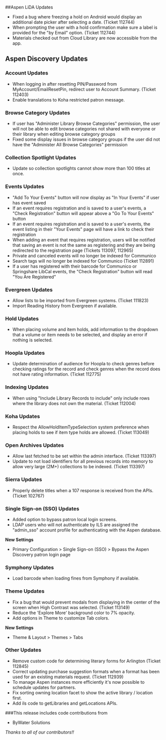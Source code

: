 ##Aspen LiDA Updates
- Fixed a bug where freezing a hold on Android would display an additional date picker after selecting a date. (Ticket 112744)
- When prompting the user with a hold confirmation make sure a label is provided for the "by Email" option. (Ticket 112744)
- Materials checked out from Cloud Library are now accessible from the app.

## Aspen Discovery Updates

### Account Updates
- When logging in after resetting PIN/Password from MyAccount/EmailResetPin, redirect user to Account Summary. (Ticket 112403)
- Enable translations to Koha restricted patron message.

### Browse Category Updates
- If user has "Administer Library Browse Categories" permission, the user will not be able to edit browse categories not shared with everyone or their library when editing browse category groups
- Fixed some display issues in browse category groups if the user did not have the "Administer All Browse Categories" permission

### Collection Spotlight Updates
- Update so collection spotlights cannot show more than 100 titles at once. 

### Events Updates
- "Add To Your Events" button will now display as "In Your Events" if user has event saved
- If an event requires registration and is saved to a user's events, a "Check Registration" button will appear above a "Go To Your Events" button
- If an event requires registration and is saved to a user's events, the event listing in their "Your Events" page will have a link to check their registration
- When adding an event that requires registration, users will be notified that saving an event is not the same as registering and they are being redirected to the registration page (Tickets 113097, 112965)
- Private and canceled events will no longer be indexed for Communico
- Search tags will no longer be indexed for Communico (Ticket 112891)
- If a user has registered with their barcode for Communico or Springshare LibCal events, the "Check Registration" button will read "You Are Registered"

### Evergreen Updates
- Allow lists to be imported from Evergreen systems. (Ticket 111823)
- Import Reading History from Evergreen if available.

### Hold Updates
- When placing volume and item holds, add information to the dropdown that a volume or item needs to be selected, and display an error if nothing is selected. 

### Hoopla Updates
- Update determination of audience for Hoopla to check genres before checking ratings for the record and check genres when the record does not have rating information. (Ticket 112775) 

### Indexing Updates
- When using "Include Library Records to include" only include rows where the library does not own the material. (Ticket 112004)

### Koha Updates
- Respect the  AllowHoldItemTypeSelection system preference when placing holds to see if item type holds are allowed. (Ticket 113049)

### Open Archives Updates
- Allow last fetched to be set within the admin interface. (Ticket 113397)
- Update to not load identifiers for all previous records into memory to allow very large (2M+) collections to be indexed. (Ticket 113397)  

### Sierra Updates
- Properly delete titles when a 107 response is received from the APIs. (Ticket 102767)

### Single Sign-on (SSO) Updates
- Added option to bypass patron local login screens.
- LDAP users who will not authenticate by ILS are assigned the "admin_sso" account profile for authenticating with the Aspen database.

**New Settings**
- Primary Configuration > Single Sign-on (SSO) > Bypass the Aspen Discovery patron login page

### Symphony Updates
- Load barcode when loading fines from Symphony if available. 

### Theme Updates
- Fix a bug that would prevent modals from displaying in the center of the screen when High Contrast was selected. (Ticket 113149)
- Reduce the 'Explore More' background color to 7% opacity.
- Add options in Theme to customize Tab colors.

**New Settings**
- Theme & Layout > Themes > Tabs

### Other Updates
- Remove custom code for determining literary forms for Arlington (Ticket 112845)
- Correct updating purchase suggestion formats when a format has been used for an existing materials request. (Ticket 112939)
- To manage Aspen instances more efficiently it's now possible to schedule updates for partners.
- Fix sorting owning location facet to show the active library / location first. 
- Add ils code to getLibraries and getLocations APIs.

###This release includes code contributions from
- ByWater Solutions

_Thanks to all of our contributors!!_